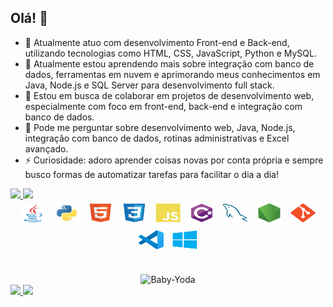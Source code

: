 ## Olá! 👋

- 🔭 Atualmente atuo com desenvolvimento Front-end e Back-end, utilizando tecnologias como HTML, CSS, JavaScript, Python e MySQL.
- 🌱 Atualmente estou aprendendo mais sobre integração com banco de dados, ferramentas em nuvem e aprimorando meus conhecimentos em Java, Node.js e SQL Server para desenvolvimento full stack.
- 👯 Estou em busca de colaborar em projetos de desenvolvimento web, especialmente com foco em front-end, back-end e integração com banco de dados.
- 💬 Pode me perguntar sobre desenvolvimento web, Java, Node.js, integração com banco de dados, rotinas administrativas e Excel avançado.
- ⚡ Curiosidade: adoro aprender coisas novas por conta própria e sempre busco formas de automatizar tarefas para facilitar o dia a dia!
<div>
  <a href="https://beacons.ai/Cristopher9900">
   <img height ="180em" src ="https://github-readme-stats.vercel.app/api?username=Cristopher9900&show_icons=true&theme=dracula&include_all_comits=true&count_private=true">   <img height ="180em" src ="https://github-readme-stats.vercel.app/api/top-langs/?username=Cristopher9900&layout=compact&langs_count=16&theme=dracula"/>
</div>
 <div style="display: inline-block; text-align: center">
  <div>
    <img style="margin: 5px;" alt="Java" height="30" width="40" src="https://raw.githubusercontent.com/devicons/devicon/master/icons/java/java-original.svg">
    <img style="margin: 5px;" alt="Python" height="30" width="40" src="https://raw.githubusercontent.com/devicons/devicon/master/icons/python/python-original.svg">
    <img style="margin: 5px;" alt="HTML" height="30" width="40" src="https://raw.githubusercontent.com/devicons/devicon/master/icons/html5/html5-original.svg">
    <img style="margin: 5px;" alt="CSS" height="30" width="40" src="https://raw.githubusercontent.com/devicons/devicon/master/icons/css3/css3-original.svg">
    <img style="margin: 5px;" alt="JavaScript" height="30" width="40" src="https://raw.githubusercontent.com/devicons/devicon/master/icons/javascript/javascript-plain.svg">
    <img style="margin: 5px;" alt="C#" height="30" width="40" src="https://raw.githubusercontent.com/devicons/devicon/master/icons/csharp/csharp-original.svg">
    <img style="margin: 5px;" alt="MySQL" height="30" width="40" src="https://raw.githubusercontent.com/devicons/devicon/master/icons/mysql/mysql-original.svg">
    <img style="margin: 5px;" alt="Node.js" height="30" width="40" src="https://raw.githubusercontent.com/devicons/devicon/master/icons/nodejs/nodejs-original.svg">
    <img style="margin: 5px;" alt="Git" height="30" width="40" src="https://raw.githubusercontent.com/devicons/devicon/master/icons/git/git-original.svg">
    <img style="margin: 5px;" alt="VSCode" height="30" width="40" src="https://raw.githubusercontent.com/devicons/devicon/master/icons/vscode/vscode-original.svg">
    <img style="margin: 5px;" alt="Windows" height="30" width="40" src="https://raw.githubusercontent.com/devicons/devicon/master/icons/windows8/windows8-original.svg">
    <br><br/>
  </div>
  <div style="margin-top: 15px;">
    <img alt="Baby-Yoda" height="60" src="https://media.giphy.com/media/RbDKaczqWovIugyJmW/giphy.gif">
  </div>
</div>

   
<div>
  <a href="mailto:cris.pichelli123@gmail.com" target="_blank">
    <img src="https://img.shields.io/badge/-Gmail-%23333?style=for-the-badge&logo=gmail&logoColor=white">
  </a>
  <a href="https://www.linkedin.com/in/cristopher-pichelli-27663a294" target="_blank">
    <img src="https://img.shields.io/badge/-LinkedIn-%230077B5?style=for-the-badge&logo=linkedin&logoColor=white">
  </a>
</div>



